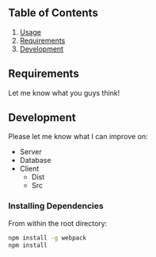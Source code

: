 
## Table of Contents

1. [Usage](#Usage)
1. [Requirements](#requirements)
1. [Development](#development)


## Requirements

Let me know what you guys think!

## Development

Please let me know what I can improve on:

* Server
* Database
* Client
  * Dist
  * Src

### Installing Dependencies

From within the root directory:

```sh
npm install -g webpack
npm install
```

